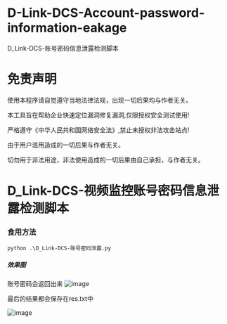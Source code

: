 # D-Link-DCS-Account-password-information-eakage
D_Link-DCS-账号密码信息泄露检测脚本


# 免责声明
使用本程序请自觉遵守当地法律法规，出现一切后果均与作者无关。

本工具旨在帮助企业快速定位漏洞修复漏洞,仅限授权安全测试使用!

严格遵守《中华人民共和国网络安全法》,禁止未授权非法攻击站点!

由于用户滥用造成的一切后果与作者无关。

切勿用于非法用途，非法使用造成的一切后果由自己承担，与作者无关。

# D_Link-DCS-视频监控账号密码信息泄露检测脚本

###  食用方法

```
python .\D_Link-DCS-账号密码泄露.py
```
##### 效果图
账号密码会返回出来
![image](https://github.com/FeiNiao/D-Link-DCS-Account-password-information-eakage/assets/66779835/bd9109c2-6117-410f-85e6-eab05734c47d)


最后的结果都会保存在res.txt中

![image](https://github.com/FeiNiao/D-Link-DCS-Account-password-information-eakage/assets/66779835/e6433dab-4a27-4a59-bf9c-470427dcbc00)
